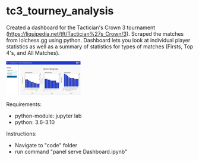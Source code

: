 # tc3_tourney_analysis

Created a dashboard for the Tactician's Crown 3 tournament (https://liquipedia.net/tft/Tactician%27s_Crown/3). Scraped the matches from lolchess.gg using python. Dashboard lets you look at individual player statistics as well as a summary of statistics for types of matches (Firsts, Top 4's, and All Matches).

<img src="./images/player_photo.jpeg" width="200" />

Requirements: 
- python-module: jupyter lab
- python: 3.6-3.10 

Instructions:

- Navigate to "code" folder
- run command "panel serve Dashboard.ipynb"
